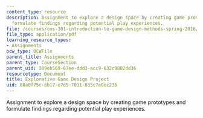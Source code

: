 ```yaml
---
content_type: resource
description: Assignment to explore a design space by creating game prototypes and
  formulate findings regarding potential play experiences.
file: /courses/cms-301-introduction-to-game-design-methods-spring-2016/88a0f75c6b17e7d57011835c7e0ec236_MITCMS_301S16_Assigment8.pdf
file_type: application/pdf
learning_resource_types:
- Assignments
ocw_type: OCWFile
parent_title: Assignments
parent_type: CourseSection
parent_uid: 309eb569-67ee-ddd3-acc9-632c9802dd36
resourcetype: Document
title: Explorative Game Design Project
uid: 88a0f75c-6b17-e7d5-7011-835c7e0ec236
---
```

Assignment to explore a design space by creating game prototypes and formulate findings regarding potential play experiences.

